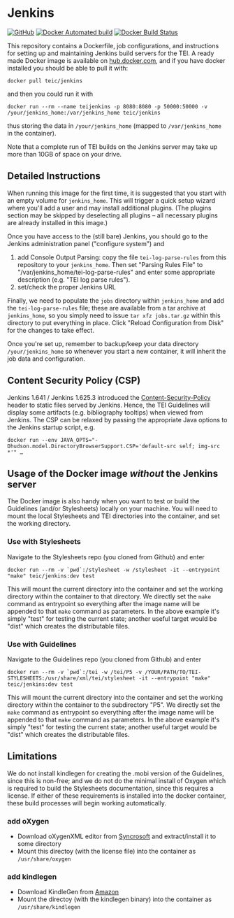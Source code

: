 # Jenkins

[![GitHub](https://img.shields.io/github/license/teic/Jenkins.svg)](https://github.com/TEIC/Jenkins/blob/dev/LICENSE)
[![Docker Automated build](https://img.shields.io/docker/automated/teic/jenkins.svg)](https://hub.docker.com/r/teic/jenkins)
[![Docker Build Status](https://img.shields.io/docker/build/teic/jenkins.svg)](https://hub.docker.com/r/teic/jenkins)

This repository contains a Dockerfile, job configurations, and instructions for setting up and maintaining Jenkins build servers for the TEI. 
A ready made Docker image is available on [hub.docker.com](https://hub.docker.com/r/teic/jenkins/), and if you have docker installed you should be able to pull it with:

```
docker pull teic/jenkins
```

and then you could run it with 

```
docker run --rm --name teijenkins -p 8080:8080 -p 50000:50000 -v /your/jenkins_home:/var/jenkins_home teic/jenkins
```

thus storing the data in `/your/jenkins_home` (mapped to `/var/jenkins_home` in the container).

Note that a complete run of TEI builds on the Jenkins server may take up more than 10GB of space on your drive.


## Detailed Instructions

When running this image for the first time, it is suggested that you start with an empty volume for `jenkins_home`. 
This will trigger a quick setup wizard where you'll add a user and may install additional plugins. 
(The plugins section may be skipped by deselecting all plugins – all necessary plugins are already installed in this image.)

Once you have access to the (still bare) Jenkins, you should go to the Jenkins administration panel ("configure system") and 

1. add Console Output Parsing: copy the file `tei-log-parse-rules` from this repository to your `jenkins_home`. 
    Then set "Parsing Rules File" to "/var/jenkins_home/tei-log-parse-rules" 
    and enter some appropriate description (e.g. "TEI log parse rules"). 
2. set/check the proper Jenkins URL 

Finally, we need to populate the `jobs` directory within `jenkins_home` and add the `tei-log-parse-rules` file;
these are available from a tar archive at `jenkins_home`, so you simply need to issue `tar xfz jobs.tar.gz` within this directory to put everything in place.
Click "Reload Configuration from Disk" for the changes to take effect.

Once you're set up, remember to backup/keep your data directory `/your/jenkins_home` 
so whenever you start a new container, it will inherit the job data and configuration.  


## Content Security Policy (CSP)

Jenkins 1.641 / Jenkins 1.625.3 introduced the [Content-Security-Policy](https://wiki.jenkins.io/display/JENKINS/Configuring+Content+Security+Policy) header to static files served by Jenkins.
Hence, the TEI Guidelines will display some artifacts (e.g. bibliography tooltips) when viewed from Jenkins. 
The CSP can be relaxed by passing the appropriate Java options to the Jenkins startup script, e.g.

```
docker run --env JAVA_OPTS="-Dhudson.model.DirectoryBrowserSupport.CSP='default-src self; img-src *'" …
```

## Usage of the Docker image *without* the Jenkins server 

The Docker image is also handy when you want to test or build the Guidelines (and/or Stylesheets) locally on your machine. 
You will need to mount the local Stylesheets and TEI directories into the container, and set the working directory.

### Use with Stylesheets

Navigate to the Stylesheets repo (you cloned from Github) and enter

```
docker run --rm -v `pwd`:/stylesheet -w /stylesheet -it --entrypoint "make" teic/jenkins:dev test
```

This will mount the current directory into the container and set the working directory within the container to that directory. We directly set the `make` command as entrypoint so everything after the image name will be appended to that `make` command as parameters. In the above example it's simply "test" for testing the current state; another useful target would be "dist" which creates the distributable files. 

### Use with Guidelines

Navigate to the Guidelines repo (you cloned from Github) and enter

```
docker run --rm -v `pwd`:/tei -w /tei/P5 -v /YOUR/PATH/TO/TEI-STYLESHEETS:/usr/share/xml/tei/stylesheet -it --entrypoint "make" teic/jenkins:dev test
```

This will mount the current directory into the container and set the working directory within the container to the subdirectory "P5". We directly set the `make` command as entrypoint so everything after the image name will be appended to that `make` command as parameters. In the above example it's simply "test" for testing the current state; another useful target would be "dist" which creates the distributable files. 


## Limitations

We do not install kindlegen for creating the .mobi version of the Guidelines, since this is non-free; and we do not do the minimal install of Oxygen which is required to build the Stylesheets documentation, since this requires a license. If either of these requirements is installed into the docker container, these build processes will begin working automatically. 

### add oXygen 

* Download oXygenXML editor from [Syncrosoft](http://oxygenxml.com) and extract/install it to some directory
* Mount this directoy (with the license file) into the container as `/usr/share/oxygen` 

### add kindlegen 

* Download KindleGen from [Amazon](https://www.amazon.com/gp/feature.html?ie=UTF8&docId=1000765211)
* Mount the directoy (with the kindlegen binary) into the container as `/usr/share/kindlegen` 


